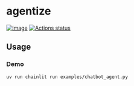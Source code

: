 # agentize
[![image](https://img.shields.io/pypi/v/agentize.svg)](https://pypi.python.org/pypi/agentize)
[![Actions status](https://github.com/agentika/agentize/workflows/CI/badge.svg)](https://github.com/agentika/agentize/actions)

## Usage

### Demo

```sh
uv run chainlit run examples/chatbot_agent.py
```
